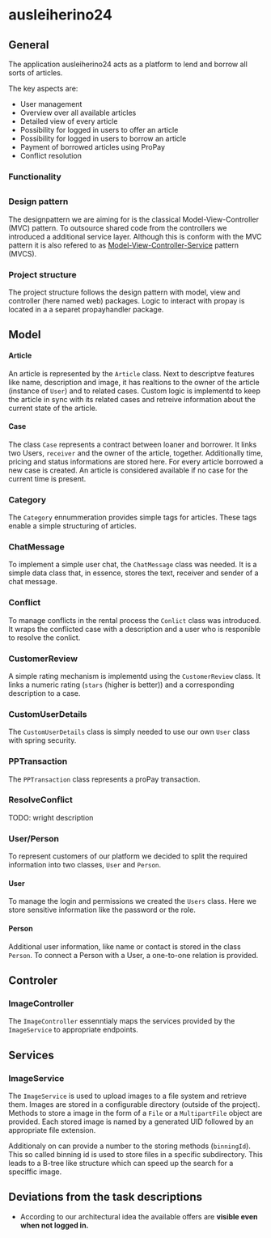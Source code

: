 # ausleiherino24

## General

The application ausleiherino24 acts as a platform to lend and borrow all sorts of articles.

The key aspects are:

* User management
* Overview over all available articles
* Detailed view of every article
* Possibility for logged in users to offer an article
* Possibility for logged in users to borrow an       article
* Payment of borrowed articles using ProPay
* Conflict resolution

### Functionality

## 

### Design pattern

The designpattern we are aiming for is the classical Model-View-Controller (MVC) pattern. To outsource shared code from the controllers we introduced a additional service layer.
Although this is conform with the MVC pattern it is also refered to as
[Model-View-Controller-Service](https://glossar.hs-augsburg.de/Model-View-Controller-Service-Paradigma) pattern (MVCS).

### Project structure

The project structure follows the design pattern with model, view and controller (here named web) packages.
Logic to interact with propay is located in a a separet propayhandler package.

## Model

#### Article
An article is represented by the `Article` class. Next to descriptve features like name, description and image, it has realtions to the owner of the article (instance of `User`) and to related cases. Custom logic is implementd to keep the article in sync with its related cases and retreive information about the current state of the article.

#### Case
The class `Case` represents a contract between loaner and borrower. It links two Users, `receiver` and the owner of the article, together.
Additionally time, pricing and status informations are stored here. For every article borrowed a new case is created.
An article is considered available if no case for the current time is present.

### Category
The `Category` ennummeration provides simple tags for articles.
These tags enable a simple structuring of articles.

### ChatMessage

To implement a simple user chat, the `ChatMessage` class was needed. It is a simple data class that, in essence, stores the text, receiver and sender of a chat message.

### Conflict

To manage conflicts in the rental process the `Conlict` class was introduced. It wraps the conflicted case with a description and a user who is responible to resolve the conlict.

### CustomerReview

A simple rating mechanism is implementd using the `CustomerReview` class. 
It links a numeric rating (`stars` (higher is better)) and a corresponding description to a case.

### CustomUserDetails
The `CustomUserDetails` class is simply needed to use our own `User` class with spring security.

### PPTransaction
The `PPTransaction` class represents a proPay transaction.

### ResolveConflict
TODO: wright description

### User/Person

To represent customers of our platform we decided to split the required information into two classes, `User` and  `Person`.

#### User
To manage the login and permissions we created the `Users` class. Here we store sensitive information like the password or the role.

#### Person
Additional user information, like name or contact is stored in the class `Person`. To connect a Person with a User, a one-to-one relation is provided.


## Controler

### ImageController

The `ImageController` essenntialy maps the services provided by the `ImageService` to appropriate endpoints.



## Services

### ImageService

The `ImageService` is used to upload images to a file system and retrieve them.
Images are stored in a configurable directory (outside of the project). Methods to store a image in the form of a `File` or a `MultipartFile` object are provided. Each stored image is named by a generated UID followed by an appropriate file extension.

Additionaly on can provide a number to the storing methods (`binningId`). This so called binning id is used to store files in a specific subdirectory. This leads to a B-tree like structure which can speed up the search for a speciffic image.


## Deviations from the task descriptions
* According to our architectural idea the available offers are **visible even when not logged in.**
